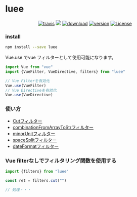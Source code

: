 # luee

<p align="center">
  <a href="https://travis-ci.org/inkusu/l-vue-filter"><img src="https://travis-ci.org/inkusu/l-vue-filter.svg?branch=master" alt="travis"></a>
  <a href="https://codecov.io/gh/inkusu/l-vue-filter"><img src="https://codecov.io/gh/inkusu/l-vue-filter/branch/master/graph/badge.svg" /></a>
  <a href="https://www.npmjs.com/package/l-vue-filter"><img src="https://badgen.net/npm/dm/l-vue-filter" alt="download"></a>
  <a href="https://www.npmjs.com/package/l-vue-filter"><img src="https://badgen.net/npm/v/l-vue-filter" alt="version"></a>
  <a href="https://www.npmjs.com/package/l-vue-filter"><img src="https://badgen.net/npm/license/l-vue-filter" alt="License"></a>
 </p>
 
### install

```bash
npm install --save luee
```

Vue.use でvue フィルターとして使用可能になります。
```javascript
import Vue from "vue"
import {VueFilter, VueDirective, filters} from "luee"

// Vue Filterを有効化
Vue.use(VueFilter)
// Vue Directiveを有効化
Vue.use(VueDirective)
```

### 使い方

* [Cutフィルター](https://github.com/inkusu/l-vue-filter/blob/master/src/filter.ts#L15)
* [combinationFromArrayToStrフィルター](https://github.com/inkusu/l-vue-filter/blob/master/src/filter.ts#L30)
* [minorUnitフィルター](https://github.com/inkusu/l-vue-filter/blob/master/src/filter.ts#L54)
* [spaceSplitフィルター](https://github.com/inkusu/l-vue-filter/blob/master/src/filter.ts#L65)
* [dateFormatフィルター](https://github.com/inkusu/l-vue-filter/blob/master/src/filter.ts#L77) 

### Vue filterなしでフィルタリング関数を使用する

```javascript
import {filters} from "luee"

const ret = filters.cut("")

// 処理・・・

```
